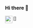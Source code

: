 ### Hi there 👋

[<img align="left" height="24" width="24" src="https://user-images.githubusercontent.com/116388836/218730187-c39cd65d-b64c-4981-8de7-7580cff21d53.png">]


<!--
**mehmetemrekayacan/mehmetemrekayacan** is a ✨ _special_ ✨ repository because its `README.md` (this file) appears on your GitHub profile.

Here are some ideas to get you started:

- 🔭 I’m currently working on ...
- 🌱 I’m currently learning ...
- 👯 I’m looking to collaborate on ...
- 🤔 I’m looking for help with ...
- 💬 Ask me about ...
- 📫 How to reach me: ...
- 😄 Pronouns: ...
- ⚡ Fun fact: ...
-->
